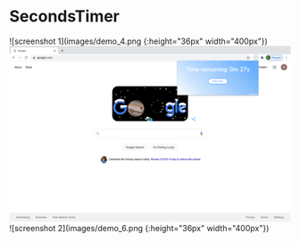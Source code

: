 # SecondsTimer

![screenshot 1](images/demo_4.png {:height="36px" width="400px"})
![screenshot 2](images/demo_2.png)
![screenshot 2](images/demo_6.png {:height="36px" width="400px"})

